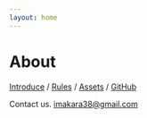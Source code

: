 ```yaml
---
layout: home
---
```

# About

[Introduce](https://commadev.github.io/posts/%ED%8C%80%EC%86%8C%EA%B0%9C/) / [Rules](https://commadev.github.io/posts/%EC%BD%A4%EB%A7%88-%EA%B7%9C%EC%B9%99-%EA%B0%9C%EC%A0%95%ED%8C%90/) / [Assets](https://commadev.github.io/posts/%EC%9E%90%EB%A3%8C%EC%8B%A4/) / [GitHub](https://github.com/commadev)

Contact us. <imakara38@gmail.com>
